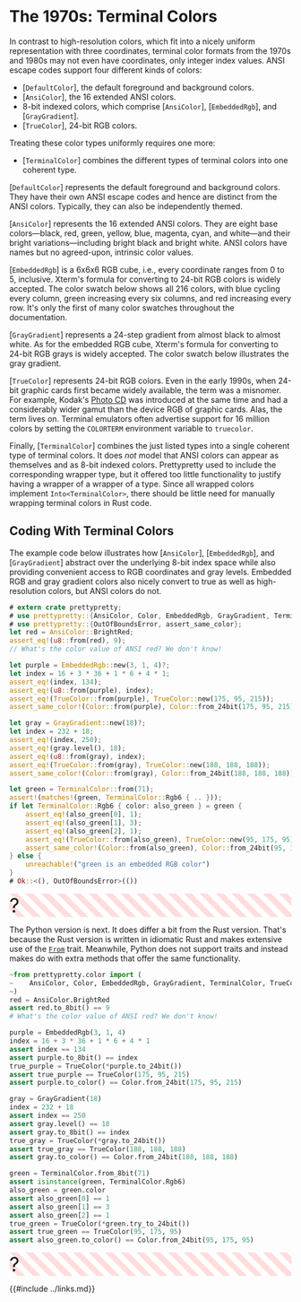 # The 1970s: Terminal Colors

In contrast to high-resolution colors, which fit into a nicely uniform
representation with three coordinates, terminal color formats from the 1970s
and 1980s may not even have coordinates, only integer index values. ANSI
escape codes support four different kinds of colors:

  * [`DefaultColor`], the default foreground and background colors.
  * [`AnsiColor`], the 16 extended ANSI colors.
  * 8-bit indexed colors, which comprise [`AnsiColor`], [`EmbeddedRgb`],
    and [`GrayGradient`].
  * [`TrueColor`], 24-bit RGB colors.

Treating these color types uniformly requires one more:

  * [`TerminalColor`] combines the different types of terminal colors into
    one coherent type.

[`DefaultColor`] represents the default foreground and background
colors. They have their own ANSI escape codes and hence are distinct from
the ANSI colors. Typically, they can also be independently themed.

[`AnsiColor`] represents the 16 extended ANSI colors. They are eight base
colors—black, red, green, yellow, blue, magenta, cyan, and white—and their
bright variations—including bright black and bright white. ANSI colors have
names but no agreed-upon, intrinsic color values.

[`EmbeddedRgb`] is a 6x6x6 RGB cube, i.e., every coordinate ranges from 0 to
5, inclusive. Xterm's formula for converting to 24-bit RGB colors is widely
accepted. The color swatch below shows all 216 colors, with blue cycling
every column, green increasing every six columns, and red increasing every
row. It's only the first of many color swatches throughout the
documentation.

<figure>
<div class="small color-swatch">
<div style="background-color: #000000;"></div>
<div style="background-color: #00005f;"></div>
<div style="background-color: #000087;"></div>
<div style="background-color: #0000af;"></div>
<div style="background-color: #0000d7;"></div>
<div style="background-color: #0000ff;"></div>
<div style="background-color: #005f00;"></div>
<div style="background-color: #005f5f;"></div>
<div style="background-color: #005f87;"></div>
<div style="background-color: #005faf;"></div>
<div style="background-color: #005fd7;"></div>
<div style="background-color: #005fff;"></div>
<div style="background-color: #008700;"></div>
<div style="background-color: #00875f;"></div>
<div style="background-color: #008787;"></div>
<div style="background-color: #0087af;"></div>
<div style="background-color: #0087d7;"></div>
<div style="background-color: #0087ff;"></div>
<div style="background-color: #00af00;"></div>
<div style="background-color: #00af5f;"></div>
<div style="background-color: #00af87;"></div>
<div style="background-color: #00afaf;"></div>
<div style="background-color: #00afd7;"></div>
<div style="background-color: #00afff;"></div>
<div style="background-color: #00d700;"></div>
<div style="background-color: #00d75f;"></div>
<div style="background-color: #00d787;"></div>
<div style="background-color: #00d7af;"></div>
<div style="background-color: #00d7d7;"></div>
<div style="background-color: #00d7ff;"></div>
<div style="background-color: #00ff00;"></div>
<div style="background-color: #00ff5f;"></div>
<div style="background-color: #00ff87;"></div>
<div style="background-color: #00ffaf;"></div>
<div style="background-color: #00ffd7;"></div>
<div style="background-color: #00ffff;"></div>
</div>
<div class="small color-swatch">
<div style="background-color: #5f0000;"></div>
<div style="background-color: #5f005f;"></div>
<div style="background-color: #5f0087;"></div>
<div style="background-color: #5f00af;"></div>
<div style="background-color: #5f00d7;"></div>
<div style="background-color: #5f00ff;"></div>
<div style="background-color: #5f5f00;"></div>
<div style="background-color: #5f5f5f;"></div>
<div style="background-color: #5f5f87;"></div>
<div style="background-color: #5f5faf;"></div>
<div style="background-color: #5f5fd7;"></div>
<div style="background-color: #5f5fff;"></div>
<div style="background-color: #5f8700;"></div>
<div style="background-color: #5f875f;"></div>
<div style="background-color: #5f8787;"></div>
<div style="background-color: #5f87af;"></div>
<div style="background-color: #5f87d7;"></div>
<div style="background-color: #5f87ff;"></div>
<div style="background-color: #5faf00;"></div>
<div style="background-color: #5faf5f;"></div>
<div style="background-color: #5faf87;"></div>
<div style="background-color: #5fafaf;"></div>
<div style="background-color: #5fafd7;"></div>
<div style="background-color: #5fafff;"></div>
<div style="background-color: #5fd700;"></div>
<div style="background-color: #5fd75f;"></div>
<div style="background-color: #5fd787;"></div>
<div style="background-color: #5fd7af;"></div>
<div style="background-color: #5fd7d7;"></div>
<div style="background-color: #5fd7ff;"></div>
<div style="background-color: #5fff00;"></div>
<div style="background-color: #5fff5f;"></div>
<div style="background-color: #5fff87;"></div>
<div style="background-color: #5fffaf;"></div>
<div style="background-color: #5fffd7;"></div>
<div style="background-color: #5fffff;"></div>
</div>
<div class="small color-swatch">
<div style="background-color: #870000;"></div>
<div style="background-color: #87005f;"></div>
<div style="background-color: #870087;"></div>
<div style="background-color: #8700af;"></div>
<div style="background-color: #8700d7;"></div>
<div style="background-color: #8700ff;"></div>
<div style="background-color: #875f00;"></div>
<div style="background-color: #875f5f;"></div>
<div style="background-color: #875f87;"></div>
<div style="background-color: #875faf;"></div>
<div style="background-color: #875fd7;"></div>
<div style="background-color: #875fff;"></div>
<div style="background-color: #878700;"></div>
<div style="background-color: #87875f;"></div>
<div style="background-color: #878787;"></div>
<div style="background-color: #8787af;"></div>
<div style="background-color: #8787d7;"></div>
<div style="background-color: #8787ff;"></div>
<div style="background-color: #87af00;"></div>
<div style="background-color: #87af5f;"></div>
<div style="background-color: #87af87;"></div>
<div style="background-color: #87afaf;"></div>
<div style="background-color: #87afd7;"></div>
<div style="background-color: #87afff;"></div>
<div style="background-color: #87d700;"></div>
<div style="background-color: #87d75f;"></div>
<div style="background-color: #87d787;"></div>
<div style="background-color: #87d7af;"></div>
<div style="background-color: #87d7d7;"></div>
<div style="background-color: #87d7ff;"></div>
<div style="background-color: #87ff00;"></div>
<div style="background-color: #87ff5f;"></div>
<div style="background-color: #87ff87;"></div>
<div style="background-color: #87ffaf;"></div>
<div style="background-color: #87ffd7;"></div>
<div style="background-color: #87ffff;"></div>
</div>
<div class="small color-swatch">
<div style="background-color: #af0000;"></div>
<div style="background-color: #af005f;"></div>
<div style="background-color: #af0087;"></div>
<div style="background-color: #af00af;"></div>
<div style="background-color: #af00d7;"></div>
<div style="background-color: #af00ff;"></div>
<div style="background-color: #af5f00;"></div>
<div style="background-color: #af5f5f;"></div>
<div style="background-color: #af5f87;"></div>
<div style="background-color: #af5faf;"></div>
<div style="background-color: #af5fd7;"></div>
<div style="background-color: #af5fff;"></div>
<div style="background-color: #af8700;"></div>
<div style="background-color: #af875f;"></div>
<div style="background-color: #af8787;"></div>
<div style="background-color: #af87af;"></div>
<div style="background-color: #af87d7;"></div>
<div style="background-color: #af87ff;"></div>
<div style="background-color: #afaf00;"></div>
<div style="background-color: #afaf5f;"></div>
<div style="background-color: #afaf87;"></div>
<div style="background-color: #afafaf;"></div>
<div style="background-color: #afafd7;"></div>
<div style="background-color: #afafff;"></div>
<div style="background-color: #afd700;"></div>
<div style="background-color: #afd75f;"></div>
<div style="background-color: #afd787;"></div>
<div style="background-color: #afd7af;"></div>
<div style="background-color: #afd7d7;"></div>
<div style="background-color: #afd7ff;"></div>
<div style="background-color: #afff00;"></div>
<div style="background-color: #afff5f;"></div>
<div style="background-color: #afff87;"></div>
<div style="background-color: #afffaf;"></div>
<div style="background-color: #afffd7;"></div>
<div style="background-color: #afffff;"></div>
</div>
<div class="small color-swatch">
<div style="background-color: #d70000;"></div>
<div style="background-color: #d7005f;"></div>
<div style="background-color: #d70087;"></div>
<div style="background-color: #d700af;"></div>
<div style="background-color: #d700d7;"></div>
<div style="background-color: #d700ff;"></div>
<div style="background-color: #d75f00;"></div>
<div style="background-color: #d75f5f;"></div>
<div style="background-color: #d75f87;"></div>
<div style="background-color: #d75faf;"></div>
<div style="background-color: #d75fd7;"></div>
<div style="background-color: #d75fff;"></div>
<div style="background-color: #d78700;"></div>
<div style="background-color: #d7875f;"></div>
<div style="background-color: #d78787;"></div>
<div style="background-color: #d787af;"></div>
<div style="background-color: #d787d7;"></div>
<div style="background-color: #d787ff;"></div>
<div style="background-color: #d7af00;"></div>
<div style="background-color: #d7af5f;"></div>
<div style="background-color: #d7af87;"></div>
<div style="background-color: #d7afaf;"></div>
<div style="background-color: #d7afd7;"></div>
<div style="background-color: #d7afff;"></div>
<div style="background-color: #d7d700;"></div>
<div style="background-color: #d7d75f;"></div>
<div style="background-color: #d7d787;"></div>
<div style="background-color: #d7d7af;"></div>
<div style="background-color: #d7d7d7;"></div>
<div style="background-color: #d7d7ff;"></div>
<div style="background-color: #d7ff00;"></div>
<div style="background-color: #d7ff5f;"></div>
<div style="background-color: #d7ff87;"></div>
<div style="background-color: #d7ffaf;"></div>
<div style="background-color: #d7ffd7;"></div>
<div style="background-color: #d7ffff;"></div>
</div>
<div class="small color-swatch">
<div style="background-color: #ff0000;"></div>
<div style="background-color: #ff005f;"></div>
<div style="background-color: #ff0087;"></div>
<div style="background-color: #ff00af;"></div>
<div style="background-color: #ff00d7;"></div>
<div style="background-color: #ff00ff;"></div>
<div style="background-color: #ff5f00;"></div>
<div style="background-color: #ff5f5f;"></div>
<div style="background-color: #ff5f87;"></div>
<div style="background-color: #ff5faf;"></div>
<div style="background-color: #ff5fd7;"></div>
<div style="background-color: #ff5fff;"></div>
<div style="background-color: #ff8700;"></div>
<div style="background-color: #ff875f;"></div>
<div style="background-color: #ff8787;"></div>
<div style="background-color: #ff87af;"></div>
<div style="background-color: #ff87d7;"></div>
<div style="background-color: #ff87ff;"></div>
<div style="background-color: #ffaf00;"></div>
<div style="background-color: #ffaf5f;"></div>
<div style="background-color: #ffaf87;"></div>
<div style="background-color: #ffafaf;"></div>
<div style="background-color: #ffafd7;"></div>
<div style="background-color: #ffafff;"></div>
<div style="background-color: #ffd700;"></div>
<div style="background-color: #ffd75f;"></div>
<div style="background-color: #ffd787;"></div>
<div style="background-color: #ffd7af;"></div>
<div style="background-color: #ffd7d7;"></div>
<div style="background-color: #ffd7ff;"></div>
<div style="background-color: #ffff00;"></div>
<div style="background-color: #ffff5f;"></div>
<div style="background-color: #ffff87;"></div>
<div style="background-color: #ffffaf;"></div>
<div style="background-color: #ffffd7;"></div>
<div style="background-color: #ffffff;"></div>
</div>
</figure>

[`GrayGradient`] represents a 24-step gradient from almost black to almost
white. As for the embedded RGB cube, Xterm's formula for converting to
24-bit RGB grays is widely accepted. The color swatch below illustrates the
gray gradient.

<figure>
<div class="small color-swatch">
<div style="background-color: #121212;"></div>
<div style="background-color: #1c1c1c;"></div>
<div style="background-color: #262626;"></div>
<div style="background-color: #303030;"></div>
<div style="background-color: #3a3a3a;"></div>
<div style="background-color: #444444;"></div>
<div style="background-color: #4e4e4e;"></div>
<div style="background-color: #585858;"></div>
<div style="background-color: #626262;"></div>
<div style="background-color: #6c6c6c;"></div>
<div style="background-color: #767676;"></div>
<div style="background-color: #808080;"></div>
<div style="background-color: #8a8a8a;"></div>
<div style="background-color: #949494;"></div>
<div style="background-color: #9e9e9e;"></div>
<div style="background-color: #a8a8a8;"></div>
<div style="background-color: #b2b2b2;"></div>
<div style="background-color: #bcbcbc;"></div>
<div style="background-color: #c6c6c6;"></div>
<div style="background-color: #d0d0d0;"></div>
<div style="background-color: #dadada;"></div>
<div style="background-color: #e4e4e4;"></div>
<div style="background-color: #eeeeee;"></div>
<div style="background-color: #f8f8f8;"></div>
</div>
</figure>

[`TrueColor`] represents 24-bit RGB colors. Even in the early 1990s, when
24-bit graphic cards first became widely available, the term was a misnomer.
For example, Kodak's [Photo CD](https://en.wikipedia.org/wiki/Photo_CD) was
introduced at the same time and had a considerably wider gamut than the
device RGB of graphic cards. Alas, the term lives on. Terminal emulators
often advertise support for 16 million colors by setting the `COLORTERM`
environment variable to `truecolor`.

Finally, [`TerminalColor`] combines the just listed types into a single coherent
type of terminal colors. It does *not* model that ANSI colors can appear as
themselves and as 8-bit indexed colors. Prettypretty used to include the
corresponding wrapper type, but it offered too little functionality to justify
having a wrapper of a wrapper of a type. Since all wrapped colors implement
`Into<TerminalColor>`, there should be little need for manually wrapping
terminal colors in Rust code.


## Coding With Terminal Colors

The example code below illustrates how [`AnsiColor`], [`EmbeddedRgb`], and
[`GrayGradient`] abstract over the underlying 8-bit index space while also
providing convenient access to RGB coordinates and gray levels. Embedded RGB and
gray gradient colors also nicely convert to true as well as high-resolution
colors, but ANSI colors do not.

```rust
# extern crate prettypretty;
# use prettypretty::{AnsiColor, Color, EmbeddedRgb, GrayGradient, TerminalColor, TrueColor};
# use prettypretty::{OutOfBoundsError, assert_same_color};
let red = AnsiColor::BrightRed;
assert_eq!(u8::from(red), 9);
// What's the color value of ANSI red? We don't know!

let purple = EmbeddedRgb::new(3, 1, 4)?;
let index = 16 + 3 * 36 + 1 * 6 + 4 * 1;
assert_eq!(index, 134);
assert_eq!(u8::from(purple), index);
assert_eq!(TrueColor::from(purple), TrueColor::new(175, 95, 215));
assert_same_color!(Color::from(purple), Color::from_24bit(175, 95, 215));

let gray = GrayGradient::new(18)?;
let index = 232 + 18;
assert_eq!(index, 250);
assert_eq!(gray.level(), 18);
assert_eq!(u8::from(gray), index);
assert_eq!(TrueColor::from(gray), TrueColor::new(188, 188, 188));
assert_same_color!(Color::from(gray), Color::from_24bit(188, 188, 188));

let green = TerminalColor::from(71);
assert!(matches!(green, TerminalColor::Rgb6 { .. }));
if let TerminalColor::Rgb6 { color: also_green } = green {
    assert_eq!(also_green[0], 1);
    assert_eq!(also_green[1], 3);
    assert_eq!(also_green[2], 1);
    assert_eq!(TrueColor::from(also_green), TrueColor::new(95, 175, 95));
    assert_same_color!(Color::from(also_green), Color::from_24bit(95, 175, 95));
} else {
    unreachable!("green is an embedded RGB color")
}
# Ok::<(), OutOfBoundsError>(())
```
<div class=color-swatch>
<div style="background: repeating-linear-gradient(45deg, #fff, #fff 10px, #fdd 10px, #fdd 20px);">
<span style="font-size: 2.5em;">?</span>
</div>
<div style="background-color: #af5fd7;"></div>
<div style="background-color: #bcbcbc;"></div>
<div style="background-color: #5faf5f;"></div>
</div>

The Python version is next. It does differ a bit from the Rust version. That's
because the Rust version is written in idiomatic Rust and makes extensive use of
the [`From`](https://doc.rust-lang.org/std/convert/trait.From.html) trait.
Meanwhile, Python does not support traits and instead makes do with extra
methods that offer the same functionality.

```python
~from prettypretty.color import (
~    AnsiColor, Color, EmbeddedRgb, GrayGradient, TerminalColor, TrueColor
~)
red = AnsiColor.BrightRed
assert red.to_8bit() == 9
# What's the color value of ANSI red? We don't know!

purple = EmbeddedRgb(3, 1, 4)
index = 16 + 3 * 36 + 1 * 6 + 4 * 1
assert index == 134
assert purple.to_8bit() == index
true_purple = TrueColor(*purple.to_24bit())
assert true_purple == TrueColor(175, 95, 215)
assert purple.to_color() == Color.from_24bit(175, 95, 215)

gray = GrayGradient(18)
index = 232 + 18
assert index == 250
assert gray.level() == 18
assert gray.to_8bit() == index
true_gray = TrueColor(*gray.to_24bit())
assert true_gray == TrueColor(188, 188, 188)
assert gray.to_color() == Color.from_24bit(188, 188, 188)

green = TerminalColor.from_8bit(71)
assert isinstance(green, TerminalColor.Rgb6)
also_green = green.color
assert also_green[0] == 1
assert also_green[1] == 3
assert also_green[2] == 1
true_green = TrueColor(*green.try_to_24bit())
assert true_green == TrueColor(95, 175, 95)
assert also_green.to_color() == Color.from_24bit(95, 175, 95)
```
<div class=color-swatch>
<div style="background: repeating-linear-gradient(45deg, #fff, #fff 10px, #fdd 10px, #fdd 20px);">
<span style="font-size: 2.5em;">?</span>
</div>
<div style="background-color: #af5fd7;"></div>
<div style="background-color: #bcbcbc;"></div>
<div style="background-color: #5faf5f;"></div>
</div>


{{#include ../links.md}}
